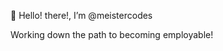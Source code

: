  👋 Hello! there!, I’m @meistercodes
 
 Working down the path to becoming employable!
 


<!---
meistercodes/meistercodes is a ✨ special ✨ repository because its `README.md` (this file) appears on your GitHub profile.
You can click the Preview link to take a look at your changes.
--->
